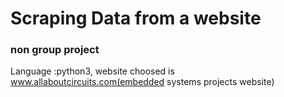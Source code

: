   # Scraping Data from a website 
  ### non group project
  Language :python3,
  website choosed is www.allaboutcircuits.com(embedded systems projects website)  
